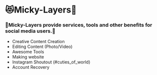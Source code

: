 # 😻Micky-Layers🌈

### 🌹Micky-Layers provide services, tools and other benefits for social media users.🦋

- Creative Content Creation 
- Editing Content (Photo/Video)
- Awesome Tools
- Making website 
- Instagram Shoutout (#cuties_of_world)
- Account Recovery
